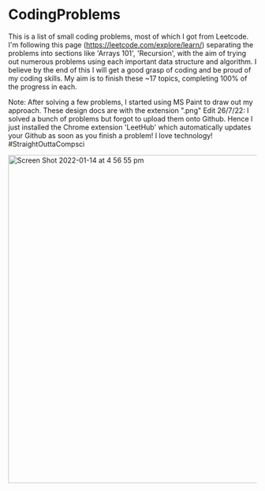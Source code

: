 # CodingProblems

This is a list of small coding problems, most of which I got from Leetcode. I'm following this page (https://leetcode.com/explore/learn/) 
separating the problems into sections like 'Arrays 101', 'Recursion', with the aim of trying out numerous problems using each important data structure and algorithm.
I believe by the end of this I will get a good grasp of coding and be proud of my coding skills. My aim is to finish these ~17 topics, completing 100% of the progress in each. 

Note: After solving a few problems, I started using MS Paint to draw out my approach. These design docs are with the extension ".png"
Edit 26/7/22: I solved a bunch of problems but forgot to upload them onto Github. Hence I just installed the Chrome extension 'LeetHub' which automatically updates your Github as soon as you finish a problem! I love technology! #StraightOuttaCompsci

<img width="665" alt="Screen Shot 2022-01-14 at 4 56 55 pm" src="https://user-images.githubusercontent.com/48498447/149767016-594c7d2c-978d-4000-bda4-8bef2edd25fa.png">
